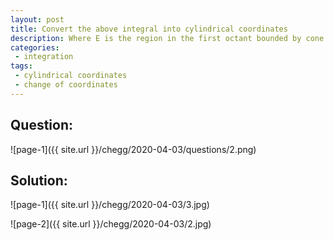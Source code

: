 ```yaml
---
layout: post
title: Convert the above integral into cylindrical coordinates
description: Where E is the region in the first octant bounded by cone $z=2 /sqrt{ x^2 +y^2} $ and paraboloid $z= 3-x^2-y^2$
categories:
 - integration
tags:
 - cylindrical coordinates
 - change of coordinates
---
```



## Question:

![page-1]({{ site.url }}/chegg/2020-04-03/questions/2.png) 

## Solution:

![page-1]({{ site.url }}/chegg/2020-04-03/3.jpg) 

![page-2]({{ site.url }}/chegg/2020-04-03/2.jpg) 



